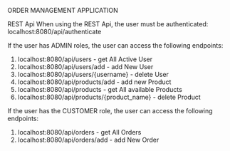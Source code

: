 ORDER MANAGEMENT APPLICATION

REST Api
When using the REST Api, the user must be authenticated: localhost:8080/api/authenticate

If the user has ADMIN roles, the user can access the following endpoints:
1. localhost:8080/api/users  - get All Active User
2. localhost:8080/api/users/add - add New User
3. localhost:8080/api/users/{username} - delete User
4. localhost:8080/api/products/add - add new Product
5. localhost:8080/api/products - get All available Products
6. localhost:8080/api/products/{product_name} - delete Product

If the user has the CUSTOMER role, the user can access the following endpoints:
1. localhost:8080/api/orders - get All Orders
2. localhost:8080/api/orders/add - add New Order
